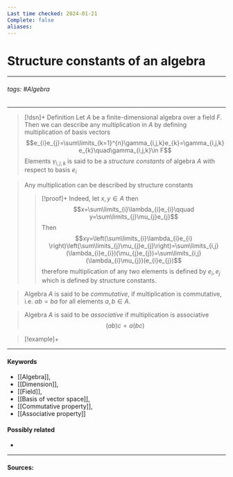 ```yaml
---
Last time checked: 2024-01-21
Complete: false
aliases:
---
```

# Structure constants of an algebra
***
###### tags: #Algebra 
***
>[!dsn]+ Definition
>Let $A$ be a finite-dimensional algebra over a field $F$. Then we can describe any multiplication in $A$ by defining multiplication of basis vectors
>$$e_{i}e_{j}=\sum\limits_{k=1}^{n}\gamma_{i,j,k}e_{k}=\gamma_{i,j,k}e_{k}\quad\gamma_{i,j,k}\in F$$
>Elements $\gamma_{i,j,k}$ is said to be a *structure constants* of algebra $A$ with respect to basis $e_{i}$

>Any multiplication can be described by structure constants
>>[!proof]+
>>Indeed, let $x,y\in A$ then
>>$$x=\sum\limits_{i}\lambda_{i}e_{i}\qquad y=\sum\limits_{j}\mu_{j}e_{j}$$
>>Then
>>$$xy=\left(\sum\limits_{i}\lambda_{i}e_{i} \right)\left(\sum\limits_{j}\mu_{j}e_{j}\right)=\sum\limits_{i,j}(\lambda_{i}e_{i})(\mu_{j}e_{j})=\sum\limits_{i,j}(\lambda_{i}\mu_{j})(e_{i}e_{j})$$
>>therefore multiplication of any two elements is defined by $e_{i},e_{j}$ which is defined by structure constants.

>Algebra $A$ is said to be *commutative*, if multiplication is commutative, i.e. $ab=ba$ for all elements $a,b\in A$.

>Algebra $A$ is said to be *associative* if multiplication is associative
>$$(ab)c=a(bc)$$

>[!example]+ 
>

***
#### Keywords
- [[Algebra]],
- [[Dimension]],
- [[Field]],
- [[Basis of vector space]],
- [[Commutative property]],
- [[Associative property]]
#### Possibly related
- 
***
#### Sources: